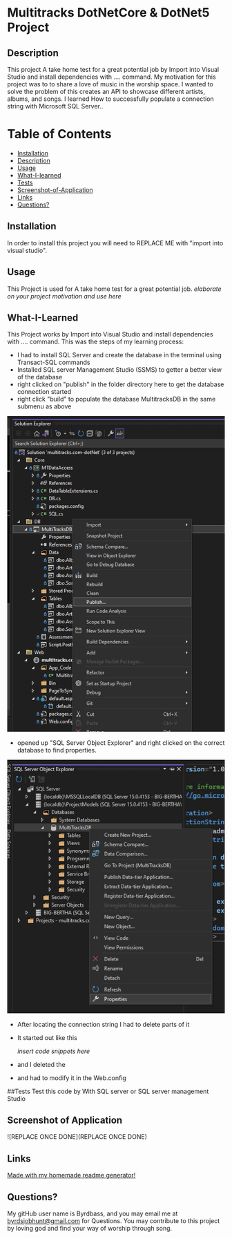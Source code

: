# Multitracks DotNetCore & DotNet5 Project

## Description
This project A take home test for a great potential job by Import into Visual Studio and install dependencies with .... command.  My motivation for this project was to to share a love of music in the worship space.
I wanted to solve the problem of this creates an API to showcase different artists, albums, and songs.  I learned How to successfully populate a connection string with Microsoft SQL Server.. 

# Table of Contents
- [Installation](#Installation)
- [Description](#Description)
- [Usage](#Usage)
- [What-I-learned](#What-I-Learned)
- [Tests](#Tests)
- [Screenshot-of-Application](#Screenshot-of-Application)
- [Links](#Links)
- [Questions?](#Questions?)



## Installation
In order to install this project you will need to REPLACE ME with "import into visual studio".

## Usage
This Project is used for A take home test for a great potential job. *elaborate on your project motivation and use here*

## What-I-Learned
This Project works by Import into Visual Studio and install dependencies with .... command. 
This was the steps of my learning process:
- I had to install SQL Server and create the database in the terminal using Transact-SQL commands
- Installed SQL server Management Studio (SSMS) to getter a better view of the database
- right clicked on "publish" in the folder directory here to get the database connection started
- right click "build" to populate the database MultitracksDB in the same submenu as above

![how to publish DB](./ScreenshotPublishDB.png)

- opened up "SQL Server Object Explorer" and right clicked on the correct database to find properties.

![how to open up database properties](./ScreenshotSQLserverObjEx.png)

- After locating the connection string I had to delete parts of it
- It started out like this

  *insert code snippets here*

- and I deleted the 

- and had to modify it in the Web.config



##Tests
Test this code by With SQL server or SQL server management Studio

## Screenshot of Application
![REPLACE ONCE DONE](REPLACE ONCE DONE)

## Links
[Made with my homemade readme generator!](https://github.com/Byrdbass/MarkDown-MUHsheeen)

## Questions?
My gitHub user name is Byrdbass, and you may email me at byrdsjobhunt@gmail.com for Questions.
You may contribute to this project by loving god and find your way of worship through song.



